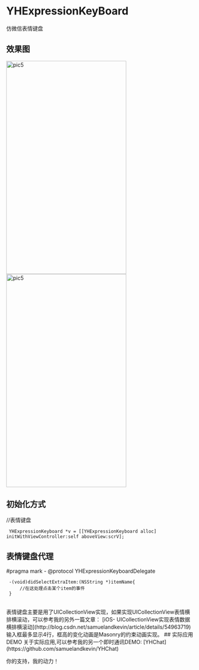 # YHExpressionKeyBoard
仿微信表情键盘
## 效果图
<img src="http://img.blog.csdn.net/20170214170540043?watermark/2/text/aHR0cDovL2Jsb2cuY3Nkbi5uZXQvc2FtdWVsYW5ka2V2aW4=/font/5a6L5L2T/fontsize/400/fill/I0JBQkFCMA==/dissolve/70/gravity/Center" width = "320" height = "568" alt="pic5" 
align=center /> <img src="http://img.blog.csdn.net/20170401084424393?watermark/2/text/aHR0cDovL2Jsb2cuY3Nkbi5uZXQvc2FtdWVsYW5ka2V2aW4=/font/5a6L5L2T/fontsize/400/fill/I0JBQkFCMA==/dissolve/70/gravity/Center" width = "320" height = "568" alt="pic5" 
align=center /></br>


## 初始化方式 
//表情键盘 <br>
```
 YHExpressionKeyboard *v = [[YHExpressionKeyboard alloc] initWithViewController:self aboveView:scrV];
```

 ## 表情键盘代理 
#pragma mark - @protocol YHExpressionKeyboardDelegate <br>
```
 -(void)didSelectExtraItem:(NSString *)itemName{ 
     //在这处理点击某个item的事件
 }
```
 
<br>
表情键盘主要是用了UICollectionView实现，如果实现UICollectionView表情横排横滚动，可以参考我的另外一篇文章：
[iOS- UICollectionView实现表情数据横排横滚动](http://blog.csdn.net/samuelandkevin/article/details/54963719)
输入框最多显示4行，框高的变化动画是Masonry的约束动画实现。
## 实际应用DEMO
关于实际应用,可以参考我的另一个即时通讯DEMO: [YHChat](https://github.com/samuelandkevin/YHChat)
<p>你的支持，我的动力！</p>
